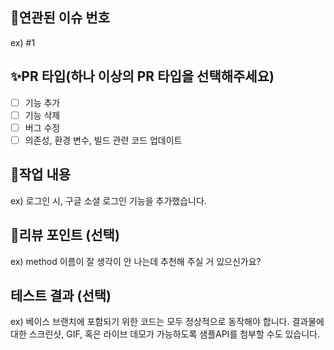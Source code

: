 ## 📌연관된 이슈 번호
ex) #1

## ✨PR 타입(하나 이상의 PR 타입을 선택해주세요)
- [ ]  기능 추가
- [ ] 기능 삭제
- [ ] 버그 수정
- [ ] 의존성, 환경 변수, 빌드 관련 코드 업데이트

## 📝작업 내용
ex) 로그인 시, 구글 소셜 로그인 기능을 추가했습니다.

## 💬리뷰 포인트 (선택)
ex) method 이름이 잘 생각이 안 나는데 추천해 주실 거 있으신가요?

## 테스트 결과 (선택)
ex) 베이스 브랜치에 포함되기 위한 코드는 모두 정상적으로 동작해야 합니다. 결과물에 대한 스크린샷, GIF, 혹은 라이브 데모가 가능하도록 샘플API를 첨부할 수도 있습니다.
